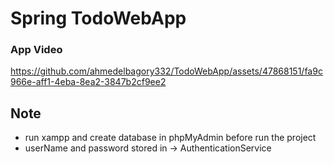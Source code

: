 # Spring TodoWebApp



### App Video
  


https://github.com/ahmedelbagory332/TodoWebApp/assets/47868151/fa9c966e-aff1-4eba-8ea2-3847b2cf9ee2


## Note

- run xampp and create database in phpMyAdmin before run the project
- userName and password stored in -> AuthenticationService

 
 

  
